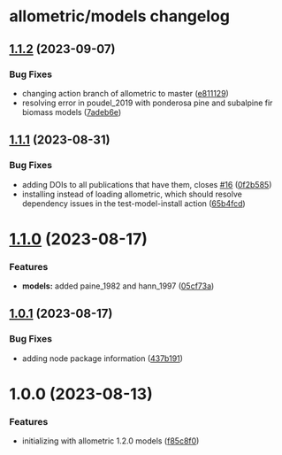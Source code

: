 # allometric/models changelog

## [1.1.2](https://github.com/allometric/models/compare/v1.1.1...v1.1.2) (2023-09-07)


### Bug Fixes

* changing action branch of allometric to master ([e811129](https://github.com/allometric/models/commit/e8111290910d3860e5fba77ae7229c66ecab30a0))
* resolving error in poudel_2019 with ponderosa pine and subalpine fir biomass models ([7adeb6e](https://github.com/allometric/models/commit/7adeb6e77b7840432f434938ed74812933b93039))

## [1.1.1](https://github.com/allometric/models/compare/v1.1.0...v1.1.1) (2023-08-31)


### Bug Fixes

* adding DOIs to all publications that have them, closes [#16](https://github.com/allometric/models/issues/16) ([0f2b585](https://github.com/allometric/models/commit/0f2b585e0d0afb996dd61f9af0727a0f97f495bc))
* installing instead of loading allometric, which should resolve dependency issues in the test-model-install action ([65b4fcd](https://github.com/allometric/models/commit/65b4fcd42217b9c953c7e5965eda4cc8c4c96334))

# [1.1.0](https://github.com/allometric/models/compare/v1.0.1...v1.1.0) (2023-08-17)


### Features

* **models:** added paine_1982 and hann_1997 ([05cf73a](https://github.com/allometric/models/commit/05cf73a2ade1e7c6a10fee4357e005627cad3a00))

## [1.0.1](https://github.com/allometric/models/compare/v1.0.0...v1.0.1) (2023-08-17)


### Bug Fixes

* adding node package information ([437b191](https://github.com/allometric/models/commit/437b1918687e59fd1362a5b88967d4549ae50b5a))

# 1.0.0 (2023-08-13)


### Features

* initializing with allometric 1.2.0 models ([f85c8f0](https://github.com/allometric/models/commit/f85c8f017308bb5ee991fe0ba21df4b7a124cfad))
